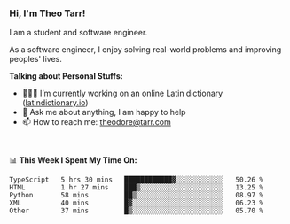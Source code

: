 ### Hi, I'm Theo Tarr!

I am a student and software engineer. 

As a software engineer, I enjoy solving real-world problems and improving peoples' lives.

**Talking about Personal Stuffs:**

- 👨🏻‍💻 I’m currently working on an online Latin dictionary ([latindictionary.io](https://www.latindictionary.io))
- 💬 Ask me about anything, I am happy to help
- 📫 How to reach me: theodore@tarr.com

</br>

📊 **This Week I Spent My Time On:**
<!--START_SECTION:waka-->
```text
TypeScript   5 hrs 30 mins   ████████████▓░░░░░░░░░░░░   50.26 % 
HTML         1 hr 27 mins    ███▒░░░░░░░░░░░░░░░░░░░░░   13.25 % 
Python       58 mins         ██▒░░░░░░░░░░░░░░░░░░░░░░   08.97 % 
XML          40 mins         █▓░░░░░░░░░░░░░░░░░░░░░░░   06.23 % 
Other        37 mins         █▒░░░░░░░░░░░░░░░░░░░░░░░   05.70 % 
```
<!--END_SECTION:waka-->
